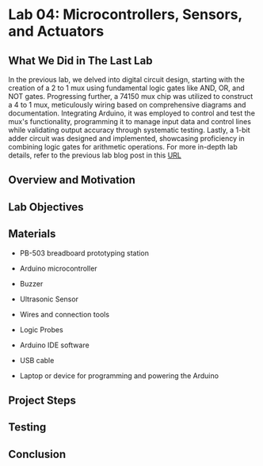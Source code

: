 # Lab 04: Microcontrollers, Sensors, and Actuators

## What We Did in The Last Lab

In the previous lab, we delved into digital circuit design, starting with the creation of a 2 to 1 mux using fundamental logic gates like AND, OR, and NOT gates. Progressing further, a 74150 mux chip was utilized to construct a 4 to 1 mux, meticulously wiring based on comprehensive diagrams and documentation. Integrating Arduino, it was employed to control and test the mux's functionality, programming it to manage input data and control lines while validating output accuracy through systematic testing. Lastly, a 1-bit adder circuit was designed and implemented, showcasing proficiency in combining logic gates for arithmetic operations. For more in-depth lab details, refer to the previous lab blog post in this [URL](https://github.com/mlcourses/lab-3-blog-post-group5_cs281/blob/main/post.md)

## Overview and Motivation



## Lab Objectives


## Materials

- PB-503 breadboard prototyping station

- Arduino microcontroller

- Buzzer

- Ultrasonic Sensor

- Wires and connection tools

- Logic Probes

- Arduino IDE software

- USB cable

- Laptop or device for programming and powering the Arduino


## Project Steps



## Testing

## Conclusion




